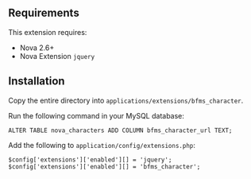 ## Requirements

This extension requires:

- Nova 2.6+
- Nova Extension `jquery`

## Installation

Copy the entire directory into `applications/extensions/bfms_character`.

Run the following command in your MySQL database:

```
ALTER TABLE nova_characters ADD COLUMN bfms_character_url TEXT;
```

Add the following to `application/config/extensions.php`:

```
$config['extensions']['enabled'][] = 'jquery';
$config['extensions']['enabled'][] = 'bfms_character';
```
